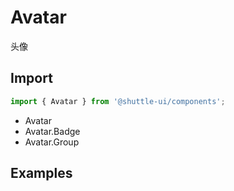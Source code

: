 ---
---

# Avatar

头像

## Import

```jsx
import { Avatar } from '@shuttle-ui/components';
```

- Avatar
- Avatar.Badge
- Avatar.Group

## Examples

```SnackPlayer path=demo/avatar/Basic.tsx

```

```SnackPlayer path=demo/avatar/Size.tsx

```

```SnackPlayer path=demo/avatar/Icon.tsx

```

```SnackPlayer path=demo/avatar/Fallback.tsx

```

```SnackPlayer path=demo/avatar/Badge.tsx

```

```SnackPlayer path=demo/avatar/Group.tsx

```
